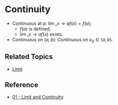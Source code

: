 # Continuity

* Continuous at $a$: $\lim\_{x\to a} f(x)=f(a)$;
  * $f(a)$ is defined,
  * $\lim\_{x\to a} f(x)$ exists.
* Continuous on $\left(a,b\right)$: Continuous on $x_0\in\left(a,b\right)$.

## Related Topics

* [Limit](../Limits/Limit.md)

## Reference

* [01 - Limit and Continuity](../../../../00%20-%20Summary/SCMA104%20-%20System%20of%20Ordinary%20Differential%20Equations%20and%20Applications%20in%20Medical%20Science/01%20-%20Limit%20and%20Continuity.md)

